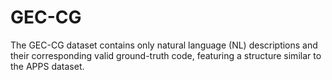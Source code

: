# GEC-CG
  The GEC-CG dataset contains only natural language (NL) descriptions and their corresponding valid ground-truth code, featuring a structure similar to the APPS dataset.










